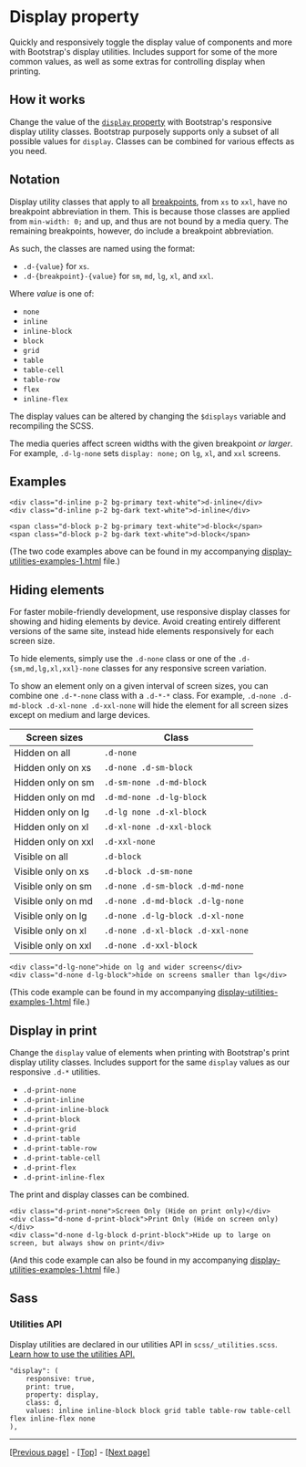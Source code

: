 # Display property

Quickly and responsively toggle the display value of components and more with Bootstrap's display utilities. Includes support for some of the more common values, as well as some extras for controlling display when printing.

## How it works

Change the value of the [`display` property](https://developer.mozilla.org/en-US/docs/Web/CSS/display) with Bootstrap's responsive display utility classes. Bootstrap purposely supports only a subset of all possible values for `display`. Classes can be combined for various effects as you need.

## Notation

Display utility classes that apply to all [breakpoints](https://github.com/AndrewSRea/My_Learning_Port/tree/main/Bootstrap/Layout/Breakpoints#breakpoints), from `xs` to `xxl`, have no breakpoint abbreviation in them. This is because those classes are applied from `min-width: 0;` and up, and thus are not bound by a media query. The remaining breakpoints, however, do include a breakpoint abbreviation.

As such, the classes are named using the format:

* `.d-{value}` for `xs`.
* `.d-{breakpoint}-{value}` for `sm`, `md`, `lg`, `xl`, and `xxl`.

Where *value* is one of:

* `none`
* `inline`
* `inline-block`
* `block`
* `grid`
* `table`
* `table-cell`
* `table-row`
* `flex`
* `inline-flex`

The display values can be altered by changing the `$displays` variable and recompiling the SCSS.

The media queries affect screen widths with the given breakpoint *or larger*. For example, `.d-lg-none` sets `display: none;` on `lg`, `xl`, and `xxl` screens.

## Examples

```
<div class="d-inline p-2 bg-primary text-white">d-inline</div>
<div class="d-inline p-2 bg-dark text-white">d-inline</div>
```
```
<span class="d-block p-2 bg-primary text-white">d-block</span>
<span class="d-block p-2 bg-dark text-white">d-block</span>
```
(The two code examples above can be found in my accompanying [display-utilities-examples-1.html](https://github.com/AndrewSRea/My_Learning_Port/blob/main/Bootstrap/Utilities/Display/display-utilities-examples-1.html) file.)

## Hiding elements

For faster mobile-friendly development, use responsive display classes for showing and hiding elements by device. Avoid creating entirely different versions of the same site, instead hide elements responsively for each screen size.

To hide elements, simply use the `.d-none` class or one of the `.d-{sm,md,lg,xl,xxl}-none` classes for any responsive screen variation.

To show an element only on a given interval of screen sizes, you can combine one `.d-*-none` class with a `.d-*-*` class. For example, `.d-none .d-md-block .d-xl-none .d-xxl-none` will hide the element for all screen sizes except on medium and large devices.

| Screen sizes | Class |
| --- | --- |
| Hidden on all | `.d-none` |
| Hidden only on xs | `.d-none .d-sm-block` |
| Hidden only on sm | `.d-sm-none .d-md-block` |
| Hidden only on md | `.d-md-none .d-lg-block` |
| Hidden only on lg | `.d-lg none .d-xl-block` |
| Hidden only on xl | `.d-xl-none .d-xxl-block` |
| Hidden only on xxl | `.d-xxl-none` |
| Visible on all | `.d-block` |
| Visible only on xs | `.d-block .d-sm-none` |
| Visible only on sm | `.d-none .d-sm-block .d-md-none` |
| Visible only on md | `.d-none .d-md-block .d-lg-none` |
| Visible only on lg | `.d-none .d-lg-block .d-xl-none` |
| Visible only on xl | `.d-none .d-xl-block .d-xxl-none` |
| Visible only on xxl | `.d-none .d-xxl-block` |

```
<div class="d-lg-none">hide on lg and wider screens</div>
<div class="d-none d-lg-block">hide on screens smaller than lg</div>
```
(This code example can be found in my accompanying [display-utilities-examples-1.html](https://github.com/AndrewSRea/My_Learning_Port/blob/main/Bootstrap/Utilities/Display/display-utilities-examples-1.html) file.)

## Display in print

Change the `display` value of elements when printing with Bootstrap's print display utility classes. Includes support for the same `display` values as our responsive `.d-*` utilities.

* `.d-print-none`
* `.d-print-inline`
* `.d-print-inline-block`
* `.d-print-block`
* `.d-print-grid`
* `.d-print-table`
* `.d-print-table-row`
* `.d-print-table-cell`
* `.d-print-flex`
* `.d-print-inline-flex`

The print and display classes can be combined.
```
<div class="d-print-none">Screen Only (Hide on print only)</div>
<div class="d-none d-print-block">Print Only (Hide on screen only)</div>
<div class="d-none d-lg-block d-print-block">Hide up to large on screen, but always show on print</div>
```
(And this code example can also be found in my accompanying [display-utilities-examples-1.html](https://github.com/AndrewSRea/My_Learning_Port/blob/main/Bootstrap/Utilities/Display/display-utilities-examples-1.html) file.)

## Sass

### Utilities API

Display utilities are declared in our utilities API in `scss/_utilities.scss`. [Learn how to use the utilities API.](https://github.com/AndrewSRea/My_Learning_Port/tree/main/Bootstrap/Utilities/API#using-the-api)
```
"display": (
    responsive: true, 
    print: true,
    property: display,
    class: d,
    values: inline inline-block block grid table table-row table-cell flex inline-flex none
),
```

<hr>

[[Previous page]](https://github.com/AndrewSRea/My_Learning_Port/tree/main/Bootstrap/Utilities/Colors#colors) - [[Top]](https://github.com/AndrewSRea/My_Learning_Port/tree/main/Bootstrap/Utilities/Display#display-property) - [[Next page]](https://github.com/AndrewSRea/My_Learning_Port/tree/main/Bootstrap/Utilities/Flex#flex)